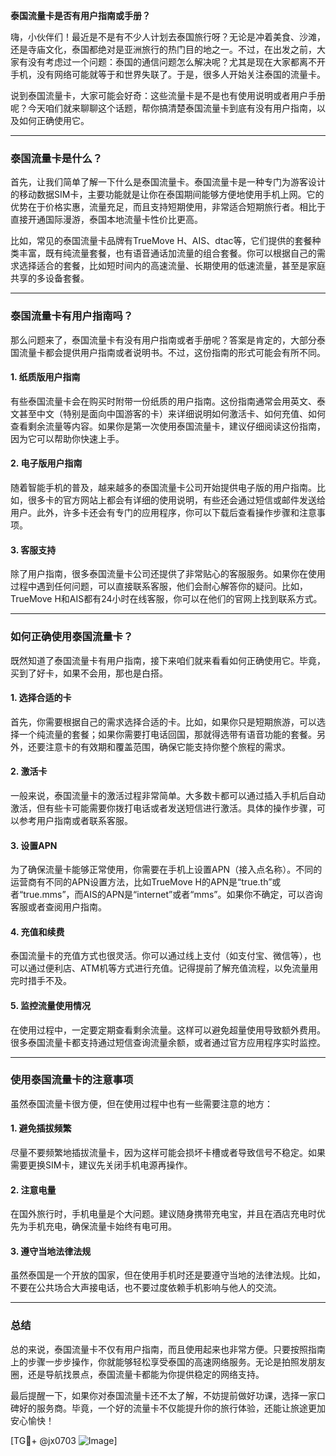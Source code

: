 **泰国流量卡是否有用户指南或手册？**

嗨，小伙伴们！最近是不是有不少人计划去泰国旅行呀？无论是冲着美食、沙滩，还是寺庙文化，泰国都绝对是亚洲旅行的热门目的地之一。不过，在出发之前，大家有没有考虑过一个问题：泰国的通信问题怎么解决呢？尤其是现在大家都离不开手机，没有网络可能就等于和世界失联了。于是，很多人开始关注泰国的流量卡。

说到泰国流量卡，大家可能会好奇：这些流量卡是不是也有使用说明或者用户手册呢？今天咱们就来聊聊这个话题，帮你搞清楚泰国流量卡到底有没有用户指南，以及如何正确使用它。

---

### 泰国流量卡是什么？

首先，让我们简单了解一下什么是泰国流量卡。泰国流量卡是一种专门为游客设计的移动数据SIM卡，主要功能就是让你在泰国期间能够方便地使用手机上网。它的优势在于价格实惠，流量充足，而且支持短期使用，非常适合短期旅行者。相比于直接开通国际漫游，泰国本地流量卡性价比更高。

比如，常见的泰国流量卡品牌有TrueMove H、AIS、dtac等，它们提供的套餐种类丰富，既有纯流量套餐，也有语音通话加流量的组合套餐。你可以根据自己的需求选择适合的套餐，比如短时间内的高速流量、长期使用的低速流量，甚至是家庭共享的多设备套餐。

---

### 泰国流量卡有用户指南吗？

那么问题来了，泰国流量卡有没有用户指南或者手册呢？答案是肯定的，大部分泰国流量卡都会提供用户指南或者说明书。不过，这份指南的形式可能会有所不同。

#### 1. **纸质版用户指南**
有些泰国流量卡会在购买时附带一份纸质的用户指南。这份指南通常会用英文、泰文甚至中文（特别是面向中国游客的卡）来详细说明如何激活卡、如何充值、如何查看剩余流量等内容。如果你是第一次使用泰国流量卡，建议仔细阅读这份指南，因为它可以帮助你快速上手。

#### 2. **电子版用户指南**
随着智能手机的普及，越来越多的泰国流量卡公司开始提供电子版的用户指南。比如，很多卡的官方网站上都会有详细的使用说明，有些还会通过短信或邮件发送给用户。此外，许多卡还会有专门的应用程序，你可以下载后查看操作步骤和注意事项。

#### 3. **客服支持**
除了用户指南，很多泰国流量卡公司还提供了非常贴心的客服服务。如果你在使用过程中遇到任何问题，可以直接联系客服，他们会耐心解答你的疑问。比如，TrueMove H和AIS都有24小时在线客服，你可以在他们的官网上找到联系方式。

---

### 如何正确使用泰国流量卡？

既然知道了泰国流量卡有用户指南，接下来咱们就来看看如何正确使用它。毕竟，买到了好卡，如果不会用，那也是白搭。

#### 1. **选择合适的卡**
首先，你需要根据自己的需求选择合适的卡。比如，如果你只是短期旅游，可以选择一个纯流量的套餐；如果你需要打电话回国，那就得选带有语音功能的套餐。另外，还要注意卡的有效期和覆盖范围，确保它能支持你整个旅程的需求。

#### 2. **激活卡**
一般来说，泰国流量卡的激活过程非常简单。大多数卡都可以通过插入手机后自动激活，但有些卡可能需要你拨打电话或者发送短信进行激活。具体的操作步骤，可以参考用户指南或者联系客服。

#### 3. **设置APN**
为了确保流量卡能够正常使用，你需要在手机上设置APN（接入点名称）。不同的运营商有不同的APN设置方法，比如TrueMove H的APN是“true.th”或者“true.mms”，而AIS的APN是“internet”或者“mms”。如果你不确定，可以咨询客服或者查阅用户指南。

#### 4. **充值和续费**
泰国流量卡的充值方式也很灵活。你可以通过线上支付（如支付宝、微信等），也可以通过便利店、ATM机等方式进行充值。记得提前了解充值流程，以免流量用完时措手不及。

#### 5. **监控流量使用情况**
在使用过程中，一定要定期查看剩余流量。这样可以避免超量使用导致额外费用。很多泰国流量卡都支持通过短信查询流量余额，或者通过官方应用程序实时监控。

---

### 使用泰国流量卡的注意事项

虽然泰国流量卡很方便，但在使用过程中也有一些需要注意的地方：

#### 1. **避免插拔频繁**
尽量不要频繁地插拔流量卡，因为这样可能会损坏卡槽或者导致信号不稳定。如果需要更换SIM卡，建议先关闭手机电源再操作。

#### 2. **注意电量**
在国外旅行时，手机电量是个大问题。建议随身携带充电宝，并且在酒店充电时优先为手机充电，确保流量卡始终有电可用。

#### 3. **遵守当地法律法规**
虽然泰国是一个开放的国家，但在使用手机时还是要遵守当地的法律法规。比如，不要在公共场合大声接电话，也不要过度依赖手机影响与他人的交流。

---

### 总结

总的来说，泰国流量卡不仅有用户指南，而且使用起来也非常方便。只要按照指南上的步骤一步步操作，你就能够轻松享受泰国的高速网络服务。无论是拍照发朋友圈，还是导航找景点，泰国流量卡都能为你提供稳定的网络支持。

最后提醒一下，如果你对泰国流量卡还不太了解，不妨提前做好功课，选择一家口碑好的服务商。毕竟，一个好的流量卡不仅能提升你的旅行体验，还能让旅途更加安心愉快！

[TG💪+ @jx0703 ![Image](https://github.com/user-attachments/assets/dbca1d08-cadb-493c-b0ec-ad6f7a83f270)]